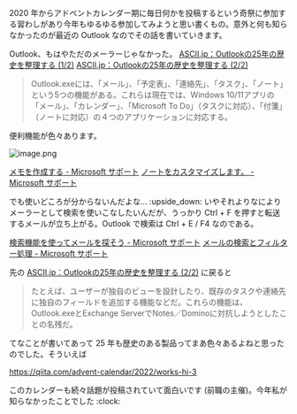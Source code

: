 2020 年からアドベントカレンダー期に毎日何かを投稿するという奇祭に参加する習わしがあり今年もゆるゆる参加してみようと思い書くもの。意外と何も知らなかったのが最近の Outlook なのでその話を書いていきます。

Outlook、もはやただのメーラーじゃなかった。
[ASCII.jp：Outlookの25年の歴史を整理する (1/2)](https://ascii.jp/elem/000/004/116/4116891/)
[ASCII.jp：Outlookの25年の歴史を整理する (2/2)](https://ascii.jp/elem/000/004/116/4116891/2/)

> Outlook.exeには、「メール」、「予定表」、「連絡先」、「タスク」、「ノート」という5つの機能がある。これらは現在では、Windows 10/11アプリの「メール」、「カレンダー」、「Microsoft To Do」（タスクに対応）、「付箋」（ノートに対応）の４つのアプリケーションに対応する。

便利機能が色々あります。

![image.png](https://qiita-image-store.s3.ap-northeast-1.amazonaws.com/0/93824/24dedd7c-e14d-0858-7f11-d8f197643c1d.png)

[メモを作成する - Microsoft サポート](https://support.microsoft.com/ja-jp/office/%E3%83%A1%E3%83%A2%E3%82%92%E4%BD%9C%E6%88%90%E3%81%99%E3%82%8B-9e7eb168-096e-408b-9e4d-f6812a889248)
[ノートをカスタマイズします。 - Microsoft サポート](https://support.microsoft.com/ja-jp/office/%E3%83%8E%E3%83%BC%E3%83%88%E3%82%92%E3%82%AB%E3%82%B9%E3%82%BF%E3%83%9E%E3%82%A4%E3%82%BA%E3%81%97%E3%81%BE%E3%81%99-dfcd04c2-3d00-4daa-9b7d-35de7127b4ea)

でも使いどころが分からないんだよな... :upside_down: 
いやそれよりなによりメーラーとして検索を使いこなしたいんだが、うっかり Ctrl + F を押すと転送するメールが立ち上がる。Outlook で検索は Ctrl + E / F4 なのである。


[検索機能を使ってメールを探そう - Microsoft サポート](https://support.microsoft.com/ja-jp/office/%E6%A4%9C%E7%B4%A2%E6%A9%9F%E8%83%BD%E3%82%92%E4%BD%BF%E3%81%A3%E3%81%A6%E3%83%A1%E3%83%BC%E3%83%AB%E3%82%92%E6%8E%A2%E3%81%9D%E3%81%86-d1b6f214-feec-4f8a-82a7-5aba24b9a7f8)
[メールの検索とフィルター処理 - Microsoft サポート](https://support.microsoft.com/ja-jp/office/%E3%83%A1%E3%83%BC%E3%83%AB%E3%81%AE%E6%A4%9C%E7%B4%A2%E3%81%A8%E3%83%95%E3%82%A3%E3%83%AB%E3%82%BF%E3%83%BC%E5%87%A6%E7%90%86-3e32b06d-a2d9-4a66-922f-78b77c41b97f)

先の [ASCII.jp：Outlookの25年の歴史を整理する (2/2)](https://ascii.jp/elem/000/004/116/4116891/2/) に戻ると

> たとえば、ユーザーが独自のビューを設計したり、既存のタスクや連絡先に独自のフィールドを追加する機能などだ。これらの機能は、Outlook.exeとExchange ServerでNotes／Dominoに対抗しようとしたことの名残だ。

てなことが書いてあって 25 年も歴史のある製品ってまあ色々あるよねと思ったのでした。そういえば

https://qiita.com/advent-calendar/2022/works-hi-3

このカレンダーも続々話題が投稿されていて面白いです (前職の主催)。今年私が知らなかったことでした :clock: 
